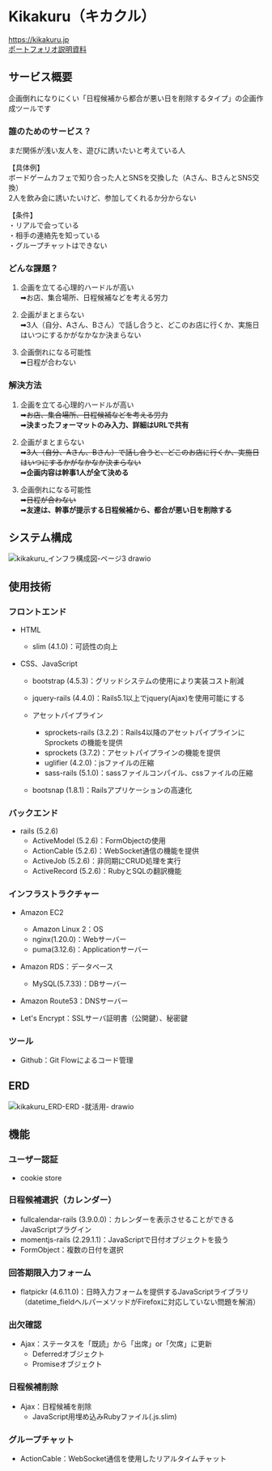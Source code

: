 # Kikakuru（キカクル）
https://kikakuru.jp  
[ポートフォリオ説明資料](https://docs.google.com/presentation/d/e/2PACX-1vThSE6wA9-hH2NAANV8lrZg0idr8r6q4kDWdP4h4wGTQgw4-3ryvTVIxhip0mGdPqL-TP7eFBNsQyzl/pub?start=false&loop=false&delayms=3000)


## サービス概要
企画倒れになりにくい「日程候補から都合が悪い日を削除するタイプ」の企画作成ツールです  



### 誰のためのサービス？
まだ関係が浅い友人を、遊びに誘いたいと考えている人

【具体例】  
ボードゲームカフェで知り合った人とSNSを交換した（Aさん、BさんとSNS交換）  
2人を飲み会に誘いたいけど、参加してくれるか分からない  

【条件】  
・リアルで会っている  
・相手の連絡先を知っている  
・グループチャットはできない  



### どんな課題？
1. 企画を立てる心理的ハードルが高い  
➡︎お店、集合場所、日程候補などを考える労力  

2. 企画がまとまらない  
➡︎3人（自分、Aさん、Bさん）で話し合うと、どこのお店に行くか、実施日はいつにするかがなかなか決まらない

3. 企画倒れになる可能性  
➡︎日程が合わない



### 解決方法
1. 企画を立てる心理的ハードルが高い    
➡︎~~お店、集合場所、日程候補などを考える労力~~  
➡︎**決まったフォーマットのみ入力、詳細はURLで共有**

2. 企画がまとまらない  
➡︎~~3人（自分、Aさん、Bさん）で話し合うと、どこのお店に行くか、実施日はいつにするかがなかなか決まらない~~  
➡︎**企画内容は幹事1人が全て決める**

3. 企画倒れになる可能性  
➡︎~~日程が合わない~~  
➡︎**友達は、幹事が提示する日程候補から、都合が悪い日を削除する**



## システム構成
![kikakuru_インフラ構成図-ページ3 drawio](https://user-images.githubusercontent.com/59391263/195965858-7bc32140-fd20-4d11-81c9-6d8c8d5ea529.png)



## 使用技術
### フロントエンド
- HTML
  - slim (4.1.0)：可読性の向上

- CSS、JavaScript
  - bootstrap (4.5.3)：グリッドシステムの使用により実装コスト削減
  - jquery-rails (4.4.0)：Rails5.1以上でjquery(Ajax)を使用可能にする

  - アセットパイプライン
    - sprockets-rails (3.2.2)：Rails4以降のアセットパイプラインに Sprockets の機能を提供
    - sprockets (3.7.2)：アセットパイプラインの機能を提供
    - uglifier (4.2.0)：jsファイルの圧縮
    - sass-rails (5.1.0)：sassファイルコンパイル、cssファイルの圧縮
  
  - bootsnap (1.8.1)：Railsアプリケーションの高速化



### バックエンド
- rails (5.2.6)
  - ActiveModel (5.2.6)：FormObjectの使用
  - ActionCable (5.2.6)：WebSocket通信の機能を提供
  - ActiveJob (5.2.6)：非同期にCRUD処理を実行
  - ActiveRecord (5.2.6)：RubyとSQLの翻訳機能



### インフラストラクチャー
- Amazon EC2
  - Amazon Linux 2：OS
  - nginx(1.20.0)：Webサーバー
  - puma(3.12.6)：Applicationサーバー
- Amazon RDS：データベース
  - MySQL(5.7.33)：DBサーバー
  
- Amazon Route53：DNSサーバー
- Let's Encrypt：SSLサーバ証明書（公開鍵）、秘密鍵


### ツール
- Github：Git Flowによるコード管理



## ERD

![kikakuru_ERD-ERD -就活用- drawio](https://user-images.githubusercontent.com/59391263/207506953-15cf4ca2-ce2e-4e94-9ce1-35e3b8c23aa6.png)


## 機能
### ユーザー認証
- cookie store



### 日程候補選択（カレンダー）
- fullcalendar-rails (3.9.0.0)：カレンダーを表示させることができるJavaScriptプラグイン
- momentjs-rails (2.29.1.1)：JavaScriptで日付オブジェクトを扱う
- FormObject：複数の日付を選択



### 回答期限入力フォーム
- flatpickr (4.6.11.0)：日時入力フォームを提供するJavaScriptライブラリ  
（datetime_fieldヘルパーメソッドがFirefoxに対応していない問題を解消）



### 出欠確認
- Ajax：ステータスを「既読」から「出席」or「欠席」に更新
  - Deferredオブジェクト
  - Promiseオブジェクト



### 日程候補削除
- Ajax：日程候補を削除
  - JavaScript用埋め込みRubyファイル(.js.slim)



### グループチャット
- ActionCable：WebSocket通信を使用したリアルタイムチャット


